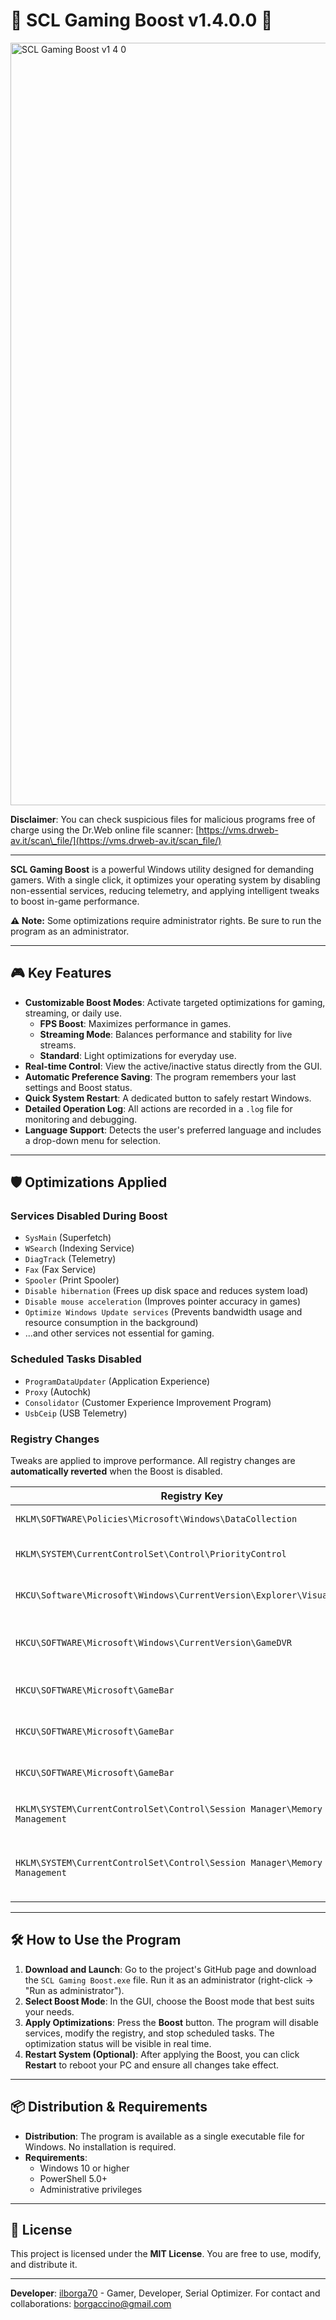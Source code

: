 # 🚀 SCL Gaming Boost v1.4.0.0 🚀

<img width="1913" height="1220" alt="SCL Gaming Boost v1 4 0" src="https://github.com/user-attachments/assets/f3f3f932-deff-480b-801f-f507a78c9674" />

**Disclaimer**: You can check suspicious files for malicious programs free of charge using the Dr.Web online file scanner: [https://vms.drweb-av.it/scan\_file/](https://vms.drweb-av.it/scan_file/)


-----

**SCL Gaming Boost** is a powerful Windows utility designed for demanding gamers. With a single click, it optimizes your operating system by disabling non-essential services, reducing telemetry, and applying intelligent tweaks to boost in-game performance.

**⚠️ Note:** Some optimizations require administrator rights. Be sure to run the program as an administrator.

-----

## 🎮 Key Features

  * **Customizable Boost Modes**: Activate targeted optimizations for gaming, streaming, or daily use.
      * **FPS Boost**: Maximizes performance in games.
      * **Streaming Mode**: Balances performance and stability for live streams.
      * **Standard**: Light optimizations for everyday use.
  * **Real-time Control**: View the active/inactive status directly from the GUI.
  * **Automatic Preference Saving**: The program remembers your last settings and Boost status.
  * **Quick System Restart**: A dedicated button to safely restart Windows.
  * **Detailed Operation Log**: All actions are recorded in a `.log` file for monitoring and debugging.
  * **Language Support**: Detects the user's preferred language and includes a drop-down menu for selection.

-----

## 🛡️ Optimizations Applied

### Services Disabled During Boost

  * `SysMain` (Superfetch)
  * `WSearch` (Indexing Service)
  * `DiagTrack` (Telemetry)
  * `Fax` (Fax Service)
  * `Spooler` (Print Spooler)
  * `Disable hibernation` (Frees up disk space and reduces system load)
  * `Disable mouse acceleration` (Improves pointer accuracy in games)
  * `Optimize Windows Update services` (Prevents bandwidth usage and resource consumption in the background)
  * ...and other services not essential for gaming.

### Scheduled Tasks Disabled

  * `ProgramDataUpdater` (Application Experience)
  * `Proxy` (Autochk)
  * `Consolidator` (Customer Experience Improvement Program)
  * `UsbCeip` (USB Telemetry)

### Registry Changes

Tweaks are applied to improve performance. All registry changes are **automatically reverted** when the Boost is disabled.

| Registry Key                                                             | Value Set | Description                                                       |
| ------------------------------------------------------------------------ | --------- | ----------------------------------------------------------------- |
| `HKLM\SOFTWARE\Policies\Microsoft\Windows\DataCollection`                | `AllowTelemetry: 0` | Disables telemetry                                                |
| `HKLM\SYSTEM\CurrentControlSet\Control\PriorityControl`                  | `Win32PrioritySeparation: 26` | Optimizes thread priority                                         |
| `HKCU\Software\Microsoft\Windows\CurrentVersion\Explorer\VisualEffects`  | `VisualFXSetting: 2` | Disables visual effects                                           |
| `HKCU\SOFTWARE\Microsoft\Windows\CurrentVersion\GameDVR`                 | `AppCaptureEnabled: 0` | Disables automatic game recording                                 |
| `HKCU\SOFTWARE\Microsoft\GameBar`                                        | `ShowStartupPanel: 0` | Hides Game Bar panel on startup                                   |
| `HKCU\SOFTWARE\Microsoft\GameBar`                                        | `AutoGameModeEnabled: 0` | Disables automatic Game Mode                                      |
| `HKCU\SOFTWARE\Microsoft\GameBar`                                        | `AllowAutoGameMode: 1` | Allows manual Game Mode                                           |
| `HKLM\SYSTEM\CurrentControlSet\Control\Session Manager\Memory Management` | `LargeSystemCache: 1` | Optimizes system cache                                            |
| `HKLM\SYSTEM\CurrentControlSet\Control\Session Manager\Memory Management` | `DisablePagingExecutive: 1` | Keeps drivers in RAM for better performance                       |

-----

## 🛠️ How to Use the Program

1.  **Download and Launch**: Go to the project's GitHub page and download the `SCL Gaming Boost.exe` file. Run it as an administrator (right-click → "Run as administrator").
2.  **Select Boost Mode**: In the GUI, choose the Boost mode that best suits your needs.
3.  **Apply Optimizations**: Press the **Boost** button. The program will disable services, modify the registry, and stop scheduled tasks. The optimization status will be visible in real time.
4.  **Restart System (Optional)**: After applying the Boost, you can click **Restart** to reboot your PC and ensure all changes take effect.

-----

## 📦 Distribution & Requirements

  * **Distribution**: The program is available as a single executable file for Windows. No installation is required.
  * **Requirements**:
      * Windows 10 or higher
      * PowerShell 5.0+
      * Administrative privileges

-----

## 📜 License

This project is licensed under the **MIT License**. You are free to use, modify, and distribute it.

-----

**Developer**: [ilborga70](https://www.google.com/search?q=https://github.com/ilborga70) - Gamer, Developer, Serial Optimizer.
For contact and collaborations: [borgaccino@gmail.com](mailto:borgaccino@gmail.com)